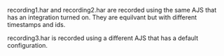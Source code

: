 recording1.har and recording2.har are recorded using the same AJS that has an integration turned on. They are equilvant but with different timestamps and ids.

recording3.har is recorded using a different AJS that has a default configuration.
